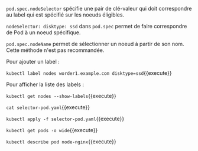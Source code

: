 `pod.spec.nodeSelector` spécifie une pair de clé-valeur qui doit correspondre au label qui est spécifié sur les noeuds éligibles.

`nodeSelector: disktype: ssd` dans `pod.spec` permet de faire correspondre de Pod à un noeud spécifique.

`pod.spec.nodeName` permet de sélectionner un noeud à partir de son nom. Cette méthode n'est pas recommandée.

Pour ajouter un label :

`kubectl label nodes worder1.example.com disktype=ssd`{{execute}}

Pour afficher la liste des labels :

`kubectl get nodes --show-labels`{{execute}}

`cat selector-pod.yaml`{{execute}}

`kubectl apply -f selector-pod.yaml`{{execute}}

`kubectl get pods -o wide`{{execute}}

`kubectl describe pod node-nginx`{{execute}}
